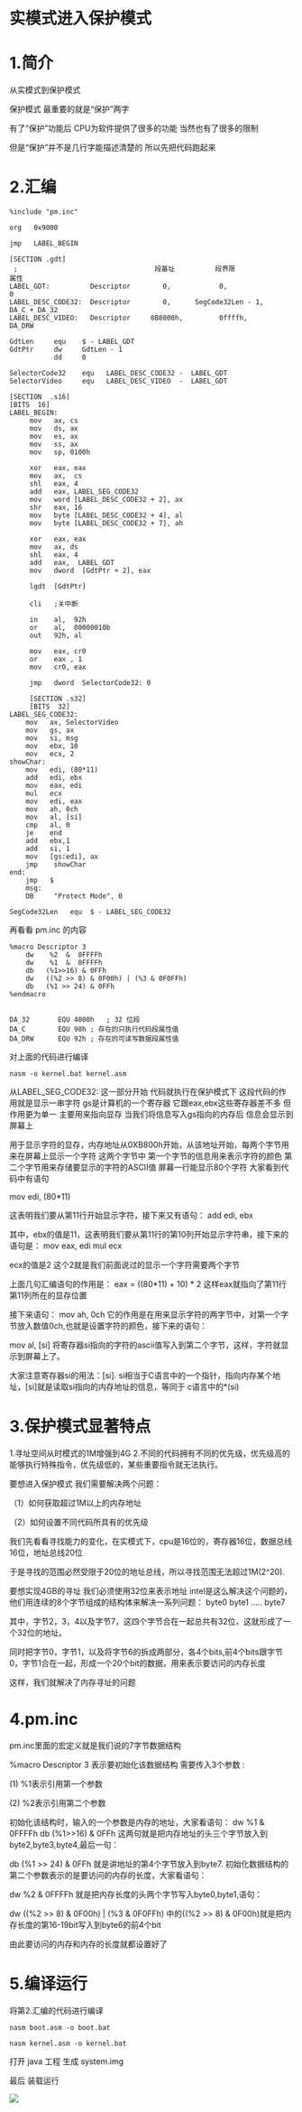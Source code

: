 # 实模式进入保护模式

# 1.简介

从实模式到保护模式

保护模式 最重要的就是“保护”两字

有了“保护”功能后 CPU为软件提供了很多的功能 当然也有了很多的限制

但是“保护”并不是几行字能描述清楚的 所以先把代码跑起来



# 2.汇编

```assembly
%include "pm.inc"

org   0x9000

jmp   LABEL_BEGIN

[SECTION .gdt]
 ;                                  段基址          段界限                属性
LABEL_GDT:          Descriptor        0,            0,                   0  
LABEL_DESC_CODE32:  Descriptor        0,      SegCode32Len - 1,       DA_C + DA_32
LABEL_DESC_VIDEO:   Descriptor     0B8000h,         0ffffh,            DA_DRW

GdtLen     equ    $ - LABEL_GDT
GdtPtr     dw     GdtLen - 1
           dd     0

SelectorCode32    equ   LABEL_DESC_CODE32 -  LABEL_GDT
SelectorVideo     equ   LABEL_DESC_VIDEO  -  LABEL_GDT

[SECTION  .s16]
[BITS  16]
LABEL_BEGIN:
     mov   ax, cs
     mov   ds, ax
     mov   es, ax
     mov   ss, ax
     mov   sp, 0100h

     xor   eax, eax
     mov   ax,  cs
     shl   eax, 4
     add   eax, LABEL_SEG_CODE32
     mov   word [LABEL_DESC_CODE32 + 2], ax
     shr   eax, 16
     mov   byte [LABEL_DESC_CODE32 + 4], al
     mov   byte [LABEL_DESC_CODE32 + 7], ah

     xor   eax, eax
     mov   ax, ds
     shl   eax, 4
     add   eax,  LABEL_GDT
     mov   dword  [GdtPtr + 2], eax

     lgdt  [GdtPtr]

     cli   ;关中断

     in    al,  92h
     or    al,  00000010b
     out   92h, al

     mov   eax, cr0
     or    eax , 1
     mov   cr0, eax

     jmp   dword  SelectorCode32: 0

     [SECTION .s32]
     [BITS  32]
LABEL_SEG_CODE32:
    mov   ax, SelectorVideo
    mov   gs, ax
    mov   si, msg
    mov   ebx, 10
    mov   ecx, 2
showChar:
    mov   edi, (80*11)
    add   edi, ebx
    mov   eax, edi
    mul   ecx
    mov   edi, eax
    mov   ah, 0ch
    mov   al, [si]
    cmp   al, 0
    je    end
    add   ebx,1
    add   si, 1
    mov   [gs:edi], ax
    jmp    showChar
end: 
    jmp   $
    msg:
    DB     "Protect Mode", 0

SegCode32Len   equ  $ - LABEL_SEG_CODE32

```

再看看 pm.inc 的内容

```assembly
%macro Descriptor 3
    dw    %2  &  0FFFFh
    dw    %1  &  0FFFFh
    db   (%1>>16) & 0FFh
    dw   ((%2 >> 8) & 0F00h) | (%3 & 0F0FFh)
    db   (%1 >> 24) & 0FFh
%endmacro


DA_32       EQU 4000h   ; 32 位段
DA_C        EQU 98h ; 存在的只执行代码段属性值
DA_DRW      EQU 92h ; 存在的可读写数据段属性值
```

对上面的代码进行编译

```assembly
nasm -o kernel.bat kernel.asm
```



从LABEL_SEG_CODE32: 这一部分开始 代码就执行在保护模式下 这段代码的作用就是显示一串字符 gs是计算机的一个寄存器 它跟eax,ebx这些寄存器差不多 但作用更为单一 主要用来指向显存 当我们将信息写入gs指向的内存后 信息会显示到屏幕上 

用于显示字符的显存，内存地址从0XB800h开始，从该地址开始，每两个字节用来在屏幕上显示一个字符 这两个字节中 第一个字节的信息用来表示字符的颜色 第二个字节用来存储要显示的字符的ASCII值 屏幕一行能显示80个字符 大家看到代码中有语句

mov edi, (80*11)

这表明我们要从第11行开始显示字符，接下来又有语句：
add edi, ebx

其中，ebx的值是11，这表明我们要从第11行的第10列开始显示字符串，接下来的语句是：
mov eax, edi
mul ecx

ecx的值是2 这个2就是我们前面说过的显示一个字符需要两个字节 

上面几句汇编语句的作用是：
eax = ((80*11) + 10) * 2
这样eax就指向了第11行第11列所在的显存位置



接下来语句：
mov ah, 0ch
它的作用是在用来显示字符的两字节中，对第一个字节放入数值0ch,也就是设置字符的颜色，接下来的语句：

mov al, [si]
将寄存器si指向的字符的ascii值写入到第二个字节，这样，字符就显示到屏幕上了。



大家注意寄存器si的用法：[si]. si相当于C语言中的一个指针，指向内存某个地址，[si]就是读取si指向的内存地址的信息，等同于 c语言中的*(si)



# 3.保护模式显著特点

1.寻址空间从时模式的1M增强到4G
2.不同的代码拥有不同的优先级，优先级高的能够执行特殊指令，优先级低的，某些重要指令就无法执行。



要想进入保护模式 我们需要解决两个问题：

（1）如何获取超过1M以上的内存地址

（2）如何设置不同代码所具有的优先级



我们先看看寻找能力的变化，在实模式下，cpu是16位的，寄存器16位，数据总线16位，地址总线20位

于是寻找的范围必然受限于20位的地址总线，所以寻找范围无法超过1M(2^20).

要想实现4GB的寻址 我们必须使用32位来表示地址 intel是这么解决这个问题的，他们用连续的8个字节组成的结构体来解决一系列问题：
byte0
byte1
…..
byte7

其中，字节2，3，4以及字节7，这四个字节合在一起总共有32位，这就形成了一个32位的地址。

同时把字节0，字节1，以及将字节6的拆成两部分，各4个bits,前4个bits跟字节0，字节1合在一起，形成一个20个bit的数据，用来表示要访问的内存长度

这样，我们就解决了内存寻址的问题



# 4.pm.inc

pm.inc里面的宏定义就是我们说的7字节数据结构

%macro Descriptor 3
表示要初始化该数据结构 需要传入3个参数 :

(1) %1表示引用第一个参数

(2) %2表示引用第二个参数

初始化该结构时，输入的一个参数是内存的地址，大家看语句：
dw %1 & 0FFFFh
db (%1>>16) & 0FFh
这两句就是把内存地址的头三个字节放入到byte2,byte3,byte4,最后一句：

db (%1 >> 24) & 0FFh
就是讲地址的第4个字节放入到byte7. 初始化数据结构的第二个参数表示的是要访问的内存的长度，大家看语句：

dw %2 & 0FFFFh
就是把内存长度的头两个字节写入byte0,byte1,语句：

dw ((%2 >> 8) & 0F00h) | (%3 & 0F0FFh)
中的((%2 >> 8) & 0F00h)就是把内存长度的第16-19bit写入到byte6的前4个bit



由此要访问的内存和内存的长度就都设置好了



# 5.编译运行

将第2.汇编的代码进行编译

`nasm boot.asm -o boot.bat`

`nasm kernel.asm -o kernel.bat`

打开 java 工程 生成 system.img

最后 装载运行

![](https://github.com/wdkang123/MyOperatingSystem/blob/main/images/04-img01.png?raw=true)

